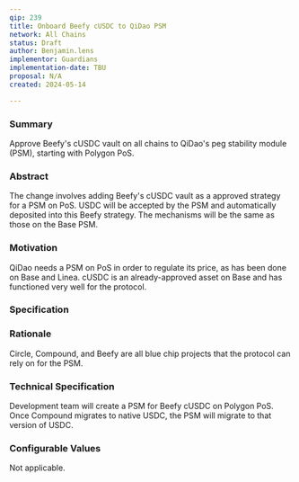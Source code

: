 ```yaml
---
qip: 239
title: Onboard Beefy cUSDC to QiDao PSM
network: All Chains
status: Draft
author: Benjamin.lens
implementor: Guardians
implementation-date: TBU
proposal: N/A
created: 2024-05-14

---
```


### Summary      

Approve Beefy's cUSDC vault on all chains to QiDao's peg stability module (PSM), starting with Polygon PoS.

### Abstract

The change involves adding Beefy's cUSDC vault as a approved strategy for a PSM on PoS. USDC will be accepted by the PSM and automatically deposited into this Beefy strategy. The mechanisms will be the same as those on the Base PSM.

### Motivation

QiDao needs a PSM on PoS in order to regulate its price, as has been done on Base and Linea. cUSDC is an already-approved asset on Base and has functioned very well for the protocol.

### Specification

### Rationale

Circle, Compound, and Beefy are all blue chip projects that the protocol can rely on for the PSM.

### Technical Specification

Development team will create a PSM for Beefy cUSDC on Polygon PoS. Once Compound migrates to native USDC, the PSM will migrate to that version of USDC.

### Configurable Values

Not applicable.
